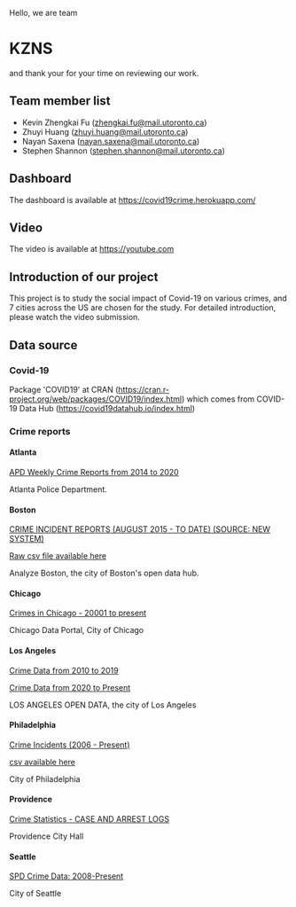 Hello, 
we are team
# KZNS
and thank your for your time on reviewing our work.

## Team member list
- Kevin Zhengkai Fu (zhengkai.fu@mail.utoronto.ca)
- Zhuyi Huang (zhuyi.huang@mail.utoronto.ca)
- Nayan Saxena (nayan.saxena@mail.utoronto.ca)
- Stephen Shannon (stephen.shannon@mail.utoronto.ca)

## Dashboard
The dashboard is available at
https://covid19crime.herokuapp.com/


## Video
The video is available at 
https://youtube.com

## Introduction of our project
This project is to study the social impact of Covid-19 on various crimes, and 7 cities across the US are chosen for the study. 
For detailed introduction, please watch the video submission.

## Data source
### Covid-19
Package 'COVID19' at CRAN (https://cran.r-project.org/web/packages/COVID19/index.html)
which comes from COVID-19 Data Hub (https://covid19datahub.io/index.html)

### Crime reports
#### Atlanta
[APD Weekly Crime Reports from 2014 to 2020](https://www.atlantapd.org/i-want-to/crime-data-downloads)

Atlanta Police Department.

#### Boston
[CRIME INCIDENT REPORTS (AUGUST 2015 - TO DATE) (SOURCE: NEW SYSTEM)](https://data.boston.gov/dataset/crime-incident-reports-august-2015-to-date-source-new-system)

[Raw csv file available here](https://data.boston.gov/dataset/6220d948-eae2-4e4b-8723-2dc8e67722a3/resource/12cb3883-56f5-47de-afa5-3b1cf61b257b/download/tmpqy9o_jgd.csv)

Analyze Boston, the city of Boston's open data hub. 

#### Chicago
[Crimes in Chicago - 20001 to present](https://data.cityofchicago.org/Public-Safety/Crimes-2001-to-present/ijzp-q8t2)

Chicago Data Portal, City of Chicago

#### Los Angeles
[Crime Data from 2010 to 2019](https://data.lacity.org/A-Safe-City/Crime-Data-from-2010-to-2019/63jg-8b9z)

[Crime Data from 2020 to Present](https://data.lacity.org/A-Safe-City/Crime-Data-from-2020-to-Present/2nrs-mtv8)

LOS ANGELES OPEN DATA, the city of Los Angeles

#### Philadelphia
[Crime Incidents (2006 - Present)](https://metadata.phila.gov/#home/datasetdetails/5543868920583086178c4f8e/representationdetails/570e7621c03327dc14f4b68d/)

[csv available here](https://cityofphiladelphia.carto.com/u/phl/tables/incidents_part1_part2/public)

City of Philadelphia

#### Providence
[Crime Statistics - CASE AND ARREST LOGS](https://www.providenceri.gov/police/crime-statistics/)

Providence City Hall

#### Seattle
[SPD Crime Data: 2008-Present](https://data.seattle.gov/Public-Safety/SPD-Crime-Data-2008-Present/tazs-3rd5)

City of Seattle
